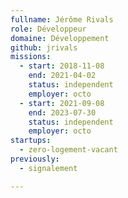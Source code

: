 ```yaml
---
fullname: Jérôme Rivals
role: Développeur
domaine: Développement
github: jrivals
missions:
  - start: 2018-11-08
    end: 2021-04-02
    status: independent
    employer: octo
  - start: 2021-09-08
    end: 2023-07-30
    status: independent
    employer: octo
startups:
  - zero-logement-vacant
previously:
  - signalement

---
```


